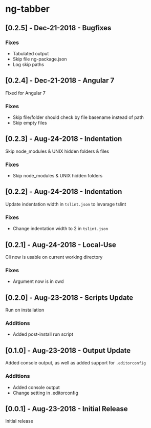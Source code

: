 # ng-tabber

## [0.2.5] - Dec-21-2018 - Bugfixes

### Fixes
- Tabulated output
- Skip file ng-package.json
- Log skip paths

## [0.2.4] - Dec-21-2018 - Angular 7

Fixed for Angular 7

### Fixes

- Skip file/folder should check by file basename instead of path
- Skip empty files

## [0.2.3] - Aug-24-2018 - Indentation

Skip node_modules & UNIX hidden folders & files

### Fixes

- Skip node_modules & UNIX hidden folders

## [0.2.2] - Aug-24-2018 - Indentation

Update indentation width in `tslint.json` to levarage tslint

### Fixes

- Change indentation width to 2 in `tslint.json`

## [0.2.1] - Aug-24-2018 - Local-Use

Cli now is usable on current working directory

### Fixes

- Argument now is in cwd

## [0.2.0] - Aug-23-2018 - Scripts Update

Run on installation

### Additions

- Added post-install run script

## [0.1.0] - Aug-23-2018 - Output Update

Added console output, as well as added support for `.editorconfig`

### Additions

- Added console output
- Change setting in .editorconfig

## [0.0.1] - Aug-23-2018 - Initial Release

Initial release
